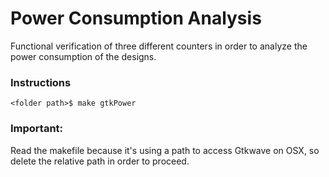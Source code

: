 # Power Consumption Analysis 

Functional verification of three different counters in order 
to analyze the power consumption of the designs.


###                  Instructions 

~~~~~
<folder path>$ make gtkPower
~~~~~


### Important:
Read the makefile because it's using a path to access Gtkwave on OSX, so delete the relative 
path in order to proceed.
